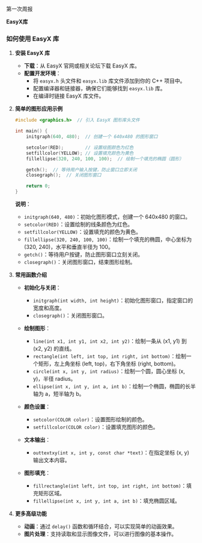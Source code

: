 第一次周报

**EasyX库** 
### **如何使用 EasyX 库**

1. **安装 EasyX 库**
   - **下载**：从 EasyX 官网或相关论坛下载 EasyX 库。
   - **配置开发环境**：
     - 将 `easyx.h` 头文件和 `easyx.lib` 库文件添加到你的 C++ 项目中。
     - 配置编译器和链接器，确保它们能够找到 `easyx.lib` 库。
     - 在编译时链接 EasyX 库文件。

2. **简单的图形应用示例**

   ```cpp
   #include <graphics.h>  // 引入 EasyX 图形库头文件

   int main() {
       initgraph(640, 480);  // 创建一个 640x480 的图形窗口

       setcolor(RED);        // 设置绘图颜色为红色
       setfillcolor(YELLOW); // 设置填充颜色为黄色
       fillellipse(320, 240, 100, 100);  // 绘制一个填充的椭圆（圆形）

       getch();  // 等待用户输入按键，防止窗口立即关闭
       closegraph();  // 关闭图形窗口

       return 0;
   }
   ```

   **说明**：
   - `initgraph(640, 480)`：初始化图形模式，创建一个 640x480 的窗口。
   - `setcolor(RED)`：设置绘制的线条颜色为红色。
   - `setfillcolor(YELLOW)`：设置填充的颜色为黄色。
   - `fillellipse(320, 240, 100, 100)`：绘制一个填充的椭圆，中心坐标为 (320, 240)，水平和垂直半径为 100。
   - `getch()`：等待用户按键，防止图形窗口立刻关闭。
   - `closegraph()`：关闭图形窗口，结束图形绘制。

3. **常用函数介绍**

   - **初始化与关闭**：
     - `initgraph(int width, int height)`：初始化图形窗口，指定窗口的宽度和高度。
     - `closegraph()`：关闭图形窗口。

   - **绘制图形**：
     - `line(int x1, int y1, int x2, int y2)`：绘制一条从 (x1, y1) 到 (x2, y2) 的直线。
     - `rectangle(int left, int top, int right, int bottom)`：绘制一个矩形，左上角坐标 (left, top)，右下角坐标 (right, bottom)。
     - `circle(int x, int y, int radius)`：绘制一个圆，圆心坐标 (x, y)，半径 radius。
     - `ellipse(int x, int y, int a, int b)`：绘制一个椭圆，椭圆的长半轴为 a，短半轴为 b。

   - **颜色设置**：
     - `setcolor(COLOR color)`：设置图形绘制的颜色。
     - `setfillcolor(COLOR color)`：设置填充图形的颜色。

   - **文本输出**：
     - `outtextxy(int x, int y, const char *text)`：在指定坐标 (x, y) 输出文本内容。

   - **图形填充**：
     - `fillrectangle(int left, int top, int right, int bottom)`：填充矩形区域。
     - `fillellipse(int x, int y, int a, int b)`：填充椭圆区域。

4. **更多高级功能**
   - **动画**：通过 `delay()` 函数和循环结合，可以实现简单的动画效果。
   - **图片处理**：支持读取和显示图像文件，可以进行图像的基本操作。
